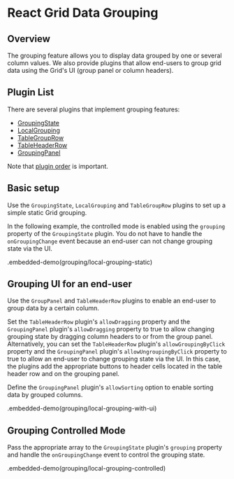 # React Grid Data Grouping

## Overview

The grouping feature allows you to display data grouped by one or several column values. We also provide plugins that allow end-users to group grid data using the Grid's UI (group panel or column headers).

## Plugin List

There are several plugins that implement grouping features:
- [GroupingState](../reference/grouping-state.md)
- [LocalGrouping](../reference/local-grouping.md)
- [TableGroupRow](../reference/table-group-row.md)
- [TableHeaderRow](../reference/table-header-row.md)
- [GroupingPanel](../reference/grouping-panel.md)

Note that [plugin order](../README.md#plugin-order) is important.

## Basic setup

Use the `GroupingState`, `LocalGrouping` and `TableGroupRow` plugins to set up a simple static Grid grouping.

In the following example, the controlled mode is enabled using the `grouping` property of the `GroupingState` plugin. You do not have to handle the `onGroupingChange` event because an end-user can not change grouping state via the UI.

.embedded-demo(grouping/local-grouping-static)

## Grouping UI for an end-user

Use the `GroupPanel` and `TableHeaderRow` plugins to enable an end-user to group data by a certain column.

Set the `TableHeaderRow` plugin's `allowDragging` property and the `GroupingPanel` plugin's `allowDragging` property to true to allow changing grouping state by dragging column headers to or from the group panel. Alternatively, you can set the `TableHeaderRow` plugin's `allowGroupingByClick` property and the `GroupingPanel` plugin's `allowUngroupingByClick` property to true to allow an end-user to change grouping state via the UI. In this case, the plugins add the appropriate buttons to header cells located in the table header row and on the grouping panel.

Define the `GroupingPanel` plugin's `allowSorting` option to enable sorting data by grouped columns.

.embedded-demo(grouping/local-grouping-with-ui)

## Grouping Controlled Mode

Pass the appropriate array to the `GroupingState` plugin's `grouping` property and handle the `onGroupingChange` event to control the grouping state.

.embedded-demo(grouping/local-grouping-controlled)


